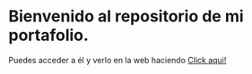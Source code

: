 <h1>Bienvenido al repositorio de mi portafolio.</h1>

Puedes acceder a él y verlo en la web haciendo <a href="https://bbrian223.github.io/portfolio-test/" target="_blank">Click aqui!</a>
